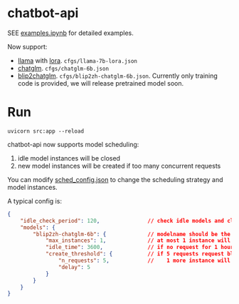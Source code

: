 # chatbot-api

SEE [examples.ipynb](examples.ipynb) for detailed examples.

Now support:

* [llama](https://huggingface.co/decapoda-research/llama-7b-hf) with [lora](https://huggingface.co/tloen/alpaca-lora-7b). `cfgs/llama-7b-lora.json`
* [chatglm](https://huggingface.co/THUDM/chatglm-6b). `cfgs/chatglm-6b.json`
* [blip2chatglm](https://github.com/XiPotatonium/LAVIS). `cfgs/blip2zh-chatglm-6b.json`. Currently only training code is provided, we will release pretrained model soon.

# Run

```
uvicorn src:app --reload
```

chatbot-api now supports model scheduling:

1. idle model instances will be closed
2. new model instances will be created if too many concurrent requests

You can modify [sched_config.json](sched_config.json) to change the scheduling strategy and model instances.

A typical config is:

```json
{
    "idle_check_period": 120,               // check idle models and close them every 120 seconds
    "models": {
        "blip2zh-chatglm-6b": {             // modelname should be the same as the config filename under cfgs/
            "max_instances": 1,             // at most 1 instance will be created
            "idle_time": 3600,              // if no request for 1 hours, the instance will be closed
            "create_threshold": {           // if 5 requests request blip2zh-chatglm-6b in 5 seconds,
                "n_requests": 5,            //    1 more instance will be created (not exceeding max_instances)
                "delay": 5
            }
        }
    }
}
```
